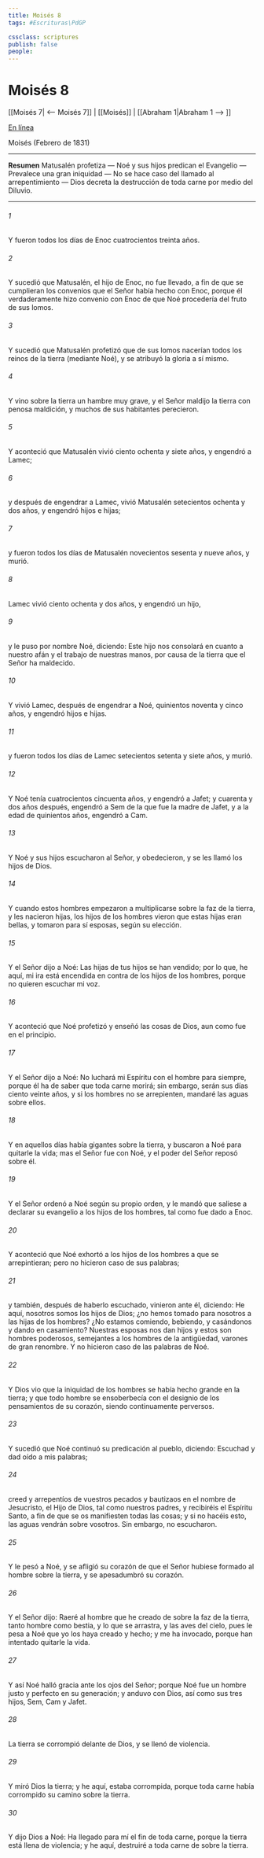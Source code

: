 ```yaml
---
title: Moisés 8
tags: #Escrituras\PdGP

cssclass: scriptures
publish: false
people:
---
```


# Moisés 8
[[Moisés 7| <-- Moisés 7]] | [[Moisés]] | [[Abraham 1|Abraham 1 --> ]]

[En línea](https://churchofjesuschrist.org/study/scriptures/pgp/moses/8?lang=spa)

Moisés
(Febrero de 1831)

---
__Resumen__
Matusalén profetiza — Noé y sus hijos predican el Evangelio — Prevalece una gran iniquidad — No se hace caso del llamado al arrepentimiento — Dios decreta la destrucción de toda carne por medio del Diluvio.

---
###### 1 
Y fueron todos los días de Enoc cuatrocientos treinta años.

###### 2 
Y sucedió que Matusalén, el hijo de Enoc, no fue llevado, a fin de que se cumplieran los convenios que el Señor había hecho con Enoc, porque él verdaderamente hizo convenio con Enoc de que Noé procedería del fruto de sus lomos.

###### 3 
Y sucedió que Matusalén profetizó que de sus lomos nacerían todos los reinos de la tierra (mediante Noé), y se atribuyó la gloria a sí mismo.

###### 4 
Y vino sobre la tierra un hambre muy grave, y el Señor maldijo la tierra con penosa maldición, y muchos de sus habitantes perecieron.

###### 5 
Y aconteció que Matusalén vivió ciento ochenta y siete años, y engendró a Lamec;

###### 6 
y después de engendrar a Lamec, vivió Matusalén setecientos ochenta y dos años, y engendró hijos e hijas;

###### 7 
y fueron todos los días de Matusalén novecientos sesenta y nueve años, y murió.

###### 8 
Lamec vivió ciento ochenta y dos años, y engendró un hijo,

###### 9 
y le puso por nombre Noé, diciendo: Este hijo nos consolará en cuanto a nuestro afán y el trabajo de nuestras manos, por causa de la tierra que el Señor ha maldecido.

###### 10 
Y vivió Lamec, después de engendrar a Noé, quinientos noventa y cinco años, y engendró hijos e hijas.

###### 11 
y fueron todos los días de Lamec setecientos setenta y siete años, y murió.

###### 12 
Y Noé tenía cuatrocientos cincuenta años, y engendró a Jafet; y cuarenta y dos años después, engendró a Sem de la que fue la madre de Jafet, y a la edad de quinientos años, engendró a Cam.

###### 13 
Y Noé y sus hijos escucharon al Señor, y obedecieron, y se les llamó los hijos de Dios.

###### 14 
Y cuando estos hombres empezaron a multiplicarse sobre la faz de la tierra, y les nacieron hijas, los hijos de los hombres vieron que estas hijas eran bellas, y tomaron para sí esposas, según su elección.

###### 15 
Y el Señor dijo a Noé: Las hijas de tus hijos se han vendido; por lo que, he aquí, mi ira está encendida en contra de los hijos de los hombres, porque no quieren escuchar mi voz.

###### 16 
Y aconteció que Noé profetizó y enseñó las cosas de Dios, aun como fue en el principio.

###### 17 
Y el Señor dijo a Noé: No luchará mi Espíritu con el hombre para siempre, porque él ha de saber que toda carne morirá; sin embargo, serán sus días ciento veinte años, y si los hombres no se arrepienten, mandaré las aguas sobre ellos.

###### 18 
Y en aquellos días había gigantes sobre la tierra, y buscaron a Noé para quitarle la vida; mas el Señor fue con Noé, y el poder del Señor reposó sobre él.

###### 19 
Y el Señor ordenó a Noé según su propio orden, y le mandó que saliese a declarar su evangelio a los hijos de los hombres, tal como fue dado a Enoc.

###### 20 
Y aconteció que Noé exhortó a los hijos de los hombres a que se arrepintieran; pero no hicieron caso de sus palabras;

###### 21 
y también, después de haberlo escuchado, vinieron ante él, diciendo: He aquí, nosotros somos los hijos de Dios; ¿no hemos tomado para nosotros a las hijas de los hombres? ¿No estamos comiendo, bebiendo, y casándonos y dando en casamiento? Nuestras esposas nos dan hijos y estos son hombres poderosos, semejantes a los hombres de la antigüedad, varones de gran renombre. Y no hicieron caso de las palabras de Noé.

###### 22 
Y Dios vio que la iniquidad de los hombres se había hecho grande en la tierra; y que todo hombre se ensoberbecía con el designio de los pensamientos de su corazón, siendo continuamente perversos.

###### 23 
Y sucedió que Noé continuó su predicación al pueblo, diciendo: Escuchad y dad oído a mis palabras;

###### 24 
creed y arrepentíos de vuestros pecados y bautizaos en el nombre de Jesucristo, el Hijo de Dios, tal como nuestros padres, y recibiréis el Espíritu Santo, a fin de que se os manifiesten todas las cosas; y si no hacéis esto, las aguas vendrán sobre vosotros. Sin embargo, no escucharon.

###### 25 
Y le pesó a Noé, y se afligió su corazón de que el Señor hubiese formado al hombre sobre la tierra, y se apesadumbró su corazón.

###### 26 
Y el Señor dijo: Raeré al hombre que he creado de sobre la faz de la tierra, tanto hombre como bestia, y lo que se arrastra, y las aves del cielo, pues le pesa a Noé que yo los haya creado y hecho; y me ha invocado, porque han intentado quitarle la vida.

###### 27 
Y así Noé halló gracia ante los ojos del Señor; porque Noé fue un hombre justo y perfecto en su generación; y anduvo con Dios, así como sus tres hijos, Sem, Cam y Jafet.

###### 28 
La tierra se corrompió delante de Dios, y se llenó de violencia.

###### 29 
Y miró Dios la tierra; y he aquí, estaba corrompida, porque toda carne había corrompido su camino sobre la tierra.

###### 30 
Y dijo Dios a Noé: Ha llegado para mí el fin de toda carne, porque la tierra está llena de violencia; y he aquí, destruiré a toda carne de sobre la tierra.


